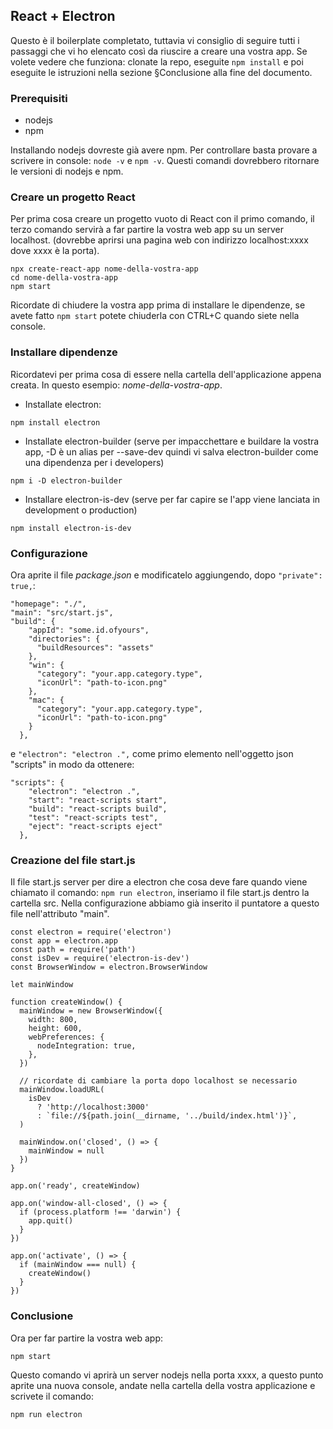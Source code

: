## React + Electron
Questo è il boilerplate completato, tuttavia vi consiglio di seguire tutti i passaggi che vi ho elencato così da riuscire a creare una vostra app. Se volete vedere che funziona: clonate la repo, eseguite `npm install` e poi eseguite le istruzioni nella sezione §Conclusione alla fine del documento.

### Prerequisiti
- nodejs
- npm

Installando nodejs dovreste già avere npm. Per controllare basta provare a scrivere in console:
`node -v` e `npm -v`. Questi comandi dovrebbero ritornare le versioni di nodejs e npm.

### Creare un progetto React
Per prima cosa creare un progetto vuoto di React con il primo comando, il terzo comando servirà a far partire la vostra web app su un server localhost. (dovrebbe aprirsi una pagina web con indirizzo localhost:xxxx dove xxxx è la porta).
```
npx create-react-app nome-della-vostra-app
cd nome-della-vostra-app
npm start
```
Ricordate di chiudere la vostra app prima di installare le dipendenze, se avete fatto `npm start` potete chiuderla con CTRL+C quando siete nella console.

### Installare dipendenze
Ricordatevi per prima cosa di essere nella cartella dell'applicazione appena creata. In questo esempio: *nome-della-vostra-app*.
- Installate electron:
```
npm install electron
```
- Installate electron-builder (serve per impacchettare e buildare la vostra app, -D è un alias per --save-dev quindi vi salva electron-builder come una dipendenza per i developers)
```
npm i -D electron-builder
```

- Installare electron-is-dev (serve per far capire se l'app viene lanciata in development o production)
```
npm install electron-is-dev
```

### Configurazione
Ora aprite il file *package.json* e modificatelo aggiungendo, dopo `"private": true,`:
```
"homepage": "./",
"main": "src/start.js",
"build": {
    "appId": "some.id.ofyours",
    "directories": {
      "buildResources": "assets"
    },
    "win": {
      "category": "your.app.category.type",
      "iconUrl": "path-to-icon.png"
    },
    "mac": {
      "category": "your.app.category.type",
      "iconUrl": "path-to-icon.png"
    }
  },
```
e 
`"electron": "electron .",` come primo elemento nell'oggetto json "scripts" in modo da ottenere:
```
"scripts": {
    "electron": "electron .",
    "start": "react-scripts start",
    "build": "react-scripts build",
    "test": "react-scripts test",
    "eject": "react-scripts eject"
  },
```
### Creazione del file start.js
Il file start.js server per dire a electron che cosa deve fare quando viene chiamato il comando: `npm run electron`, inseriamo il file start.js dentro la cartella src. Nella configurazione abbiamo già inserito il puntatore a questo file nell'attributo "main".

```
const electron = require('electron')
const app = electron.app
const path = require('path')
const isDev = require('electron-is-dev')
const BrowserWindow = electron.BrowserWindow

let mainWindow

function createWindow() {
  mainWindow = new BrowserWindow({
    width: 800,
    height: 600,
    webPreferences: {
      nodeIntegration: true,
    },
  })

  // ricordate di cambiare la porta dopo localhost se necessario
  mainWindow.loadURL(
    isDev
      ? 'http://localhost:3000'
      : `file://${path.join(__dirname, '../build/index.html')}`,
  )

  mainWindow.on('closed', () => {
    mainWindow = null
  })
}

app.on('ready', createWindow)

app.on('window-all-closed', () => {
  if (process.platform !== 'darwin') {
    app.quit()
  }
})

app.on('activate', () => {
  if (mainWindow === null) {
    createWindow()
  }
})
```
### Conclusione
Ora per far partire la vostra web app:
```
npm start
```
Questo comando vi aprirà un server nodejs nella porta xxxx, a questo punto aprite una nuova console, andate nella cartella della vostra applicazione e scrivete il comando:
```
npm run electron
```
